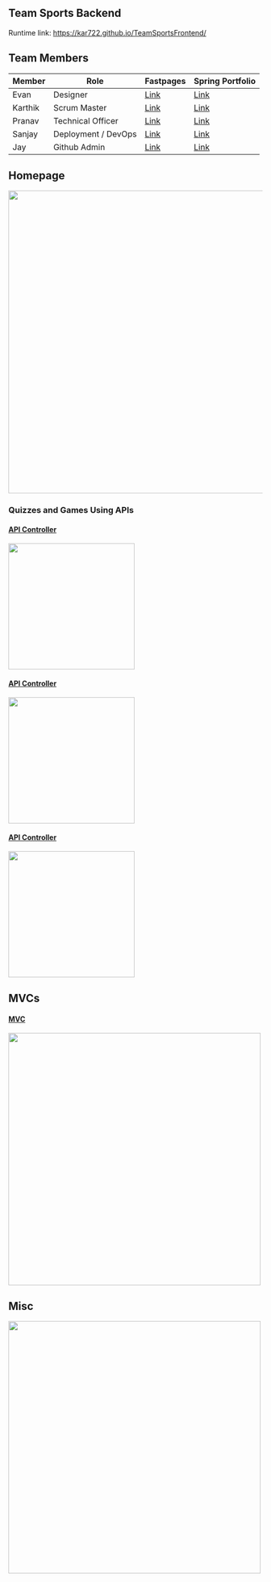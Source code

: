 ## Team Sports Backend
Runtime link: https://kar722.github.io/TeamSportsFrontend/

## Team Members
| Member  | Role  | Fastpages  | Spring Portfolio  |
|---|---|---|---|
|Evan| Designer  | [Link](https://evanyang24.github.io/APCSA/)  | [Link]()  |
|Karthik| Scrum Master   | [Link](https://github.com/kar722/fastpages/issues/4)  | [Link]()  |
|Pranav| Technical Officer  | [Link](Fastpages)   |  [Link](https://github.com/PranavP04) |
|Sanjay| Deployment / DevOps  | [Link](https://sanjayb06.github.io/tri1fastpages/)  | [Link]()   |
|Jay| Github Admin  | [Link](https://jaymanjrekar.github.io/jaysfastpages/)  | [Link]()   |

## Homepage
<img src="https://user-images.githubusercontent.com/72475804/221731378-f7c9ddeb-c790-44b6-af2f-3883dba73779.png" height="600">

### Quizzes and Games Using APIs
#### [API Controller](https://github.com/kar722/TeamSports/blob/master/src/main/java/com/nighthawk/spring_portfolio/controllers/NFLApiController.java)
<img src="https://user-images.githubusercontent.com/72475804/221731609-c267439d-9792-4288-82c0-bbfbe07f3bab.png" height="250">

#### [API Controller](https://github.com/kar722/TeamSports/blob/master/src/main/java/com/nighthawk/spring_portfolio/controllers/EPLApiController.java)
<img src="https://user-images.githubusercontent.com/72475804/221732948-22283e1c-bf81-4a00-be2e-bd014b40067e.png" height="250">

#### [API Controller](https://github.com/kar722/TeamSports/blob/master/src/main/java/com/nighthawk/spring_portfolio/controllers/GuessPlayerController.java)
<img src="https://user-images.githubusercontent.com/72475804/221733506-7c65fb88-45fa-4571-aa4f-23b8c3516865.png" height="250">

## MVCs
#### [MVC](https://github.com/kar722/TeamSports/tree/master/src/main/java/com/nighthawk/spring_portfolio/mvc/fact)
<img src="https://user-images.githubusercontent.com/72475804/221734056-62fc6532-b313-4082-84ab-ac86b3a6d54d.png" height="500">

## Misc
<img src="https://user-images.githubusercontent.com/72475804/221734205-1ec8a264-e383-4bd9-96db-ba184f2613f4.png" height="500">
